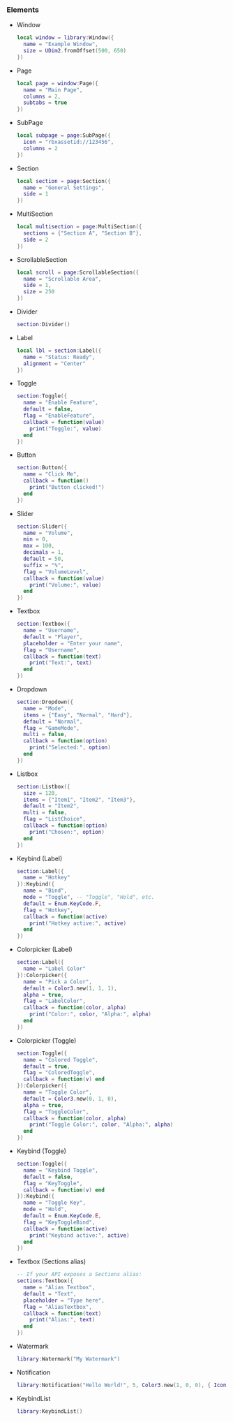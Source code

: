 ### Elements

- Window

  ```lua
  local window = library:Window({
    name = "Example Window",
    size = UDim2.fromOffset(500, 650)
  })
  ```

- Page

  ```lua
  local page = window:Page({
    name = "Main Page",
    columns = 2,
    subtabs = true
  })
  ```

- SubPage

  ```lua
  local subpage = page:SubPage({
    icon = "rbxassetid://123456",
    columns = 2
  })
  ```

- Section

  ```lua
  local section = page:Section({
    name = "General Settings",
    side = 1
  })
  ```

- MultiSection

  ```lua
  local multisection = page:MultiSection({
    sections = {"Section A", "Section B"},
    side = 2
  })
  ```

- ScrollableSection

  ```lua
  local scroll = page:ScrollableSection({
    name = "Scrollable Area",
    side = 1,
    size = 250
  })
  ```

- Divider

  ```lua
  section:Divider()
  ```

- Label

  ```lua
  local lbl = section:Label({
    name = "Status: Ready",
    alignment = "Center"
  })
  ```

- Toggle

  ```lua
  section:Toggle({
    name = "Enable Feature",
    default = false,
    flag = "EnableFeature",
    callback = function(value)
      print("Toggle:", value)
    end
  })
  ```

- Button

  ```lua
  section:Button({
    name = "Click Me",
    callback = function()
      print("Button clicked!")
    end
  })
  ```

- Slider

  ```lua
  section:Slider({
    name = "Volume",
    min = 0,
    max = 100,
    decimals = 1,
    default = 50,
    suffix = "%",
    flag = "VolumeLevel",
    callback = function(value)
      print("Volume:", value)
    end
  })
  ```

- Textbox

  ```lua
  section:Textbox({
    name = "Username",
    default = "Player",
    placeholder = "Enter your name",
    flag = "Username",
    callback = function(text)
      print("Text:", text)
    end
  })
  ```

- Dropdown

  ```lua
  section:Dropdown({
    name = "Mode",
    items = {"Easy", "Normal", "Hard"},
    default = "Normal",
    flag = "GameMode",
    multi = false,
    callback = function(option)
      print("Selected:", option)
    end
  })
  ```

- Listbox

  ```lua
  section:Listbox({
    size = 120,
    items = {"Item1", "Item2", "Item3"},
    default = "Item2",
    multi = false,
    flag = "ListChoice",
    callback = function(option)
      print("Chosen:", option)
    end
  })
  ```

- Keybind (Label)

  ```lua
  section:Label({
    name = "Hotkey"
  }):Keybind({
    name = "Bind",
    mode = "Toggle", -- "Toggle", "Hold", etc.
    default = Enum.KeyCode.F,
    flag = "Hotkey",
    callback = function(active)
      print("Hotkey active:", active)
    end
  })
  ```

- Colorpicker (Label)

  ```lua
  section:Label({
    name = "Label Color"
  }):Colorpicker({
    name = "Pick a Color",
    default = Color3.new(1, 1, 1),
    alpha = true,
    flag = "LabelColor",
    callback = function(color, alpha)
      print("Color:", color, "Alpha:", alpha)
    end
  })
  ```

- Colorpicker (Toggle)

  ```lua
  section:Toggle({
    name = "Colored Toggle",
    default = true,
    flag = "ColoredToggle",
    callback = function(v) end
  }):Colorpicker({
    name = "Toggle Color",
    default = Color3.new(0, 1, 0),
    alpha = true,
    flag = "ToggleColor",
    callback = function(color, alpha)
      print("Toggle Color:", color, "Alpha:", alpha)
    end
  })
  ```

- Keybind (Toggle)

  ```lua
  section:Toggle({
    name = "Keybind Toggle",
    default = false,
    flag = "KeyToggle",
    callback = function(v) end
  }):Keybind({
    name = "Toggle Key",
    mode = "Hold",
    default = Enum.KeyCode.E,
    flag = "KeyToggleBind",
    callback = function(active)
      print("Keybind active:", active)
    end
  })
  ```

- Textbox (Sections alias)

  ```lua
  -- If your API exposes a Sections alias:
  sections:Textbox({
    name = "Alias Textbox",
    default = "Text",
    placeholder = "Type here",
    flag = "AliasTextbox",
    callback = function(text)
      print("Alias:", text)
    end
  })
  ```

- Watermark

  ```lua
  library:Watermark("My Watermark")
  ```

- Notification

  ```lua
  library:Notification("Hello World!", 5, Color3.new(1, 0, 0), { Icon = "rbxassetid://123456" })
  ```

- KeybindList

  ```lua
  library:KeybindList()
  ```
